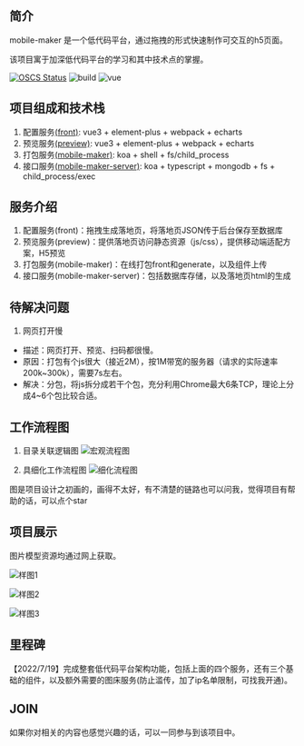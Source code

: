 ## 简介

mobile-maker 是一个低代码平台，通过拖拽的形式快速制作可交互的h5页面。

该项目寓于加深低代码平台的学习和其中技术点的掌握。  

[![OSCS Status](https://www.oscs1024.com/platform/badge/iamwhj/mobile-maker-server.svg?size=small)](https://www.oscs1024.com/project/iamwhj/mobile-maker-server?ref=badge_small) ![build](https://img.shields.io/github/license/iamwhj/mobile-maker) ![vue](https://img.shields.io/github/languages/top/iamwhj/mobile-maker)

## 项目组成和技术栈

1. 配置服务[(front)](https://github.com/iamwhj/mobile-maker/tree/master/packages/front): vue3 + element-plus + webpack + echarts
2. 预览服务[(preview)](https://github.com/iamwhj/mobile-maker/tree/master/packages/generate): vue3 + element-plus + webpack + echarts
3. 打包服务[(mobile-maker)](https://github.com/iamwhj/mobile-maker): koa + shell + fs/child_process
4. 接口服务[(mobile-maker-server)](https://github.com/iamwhj/mobile-maker-server): koa + typescript + mongodb + fs + child_process/exec

## 服务介绍

1. 配置服务(front)：拖拽生成落地页，将落地页JSON传于后台保存至数据库
2. 预览服务(preview)：提供落地页访问静态资源（js/css），提供移动端适配方案，H5预览
3. 打包服务(mobile-maker)：在线打包front和generate，以及组件上传
4. 接口服务(mobile-maker-server)：包括数据库存储，以及落地页html的生成

## 待解决问题

1. 网页打开慢  

- 描述：网页打开、预览、扫码都很慢。  
- 原因：打包有个js很大（接近2M），按1M带宽的服务器（请求的实际速率200k~300k），需要7s左右。  
- 解决：分包，将js拆分成若干个包，充分利用Chrome最大6条TCP，理论上分成4~6个包比较合适。  

## 工作流程图

1. 目录关联逻辑图
![宏观流程图](http://121.37.148.236:3301/image/upload_dd8998d639c6ca84eb4156cdda9e02ba.jpg)

2. 具细化工作流程图
![细化流程图](http://121.37.148.236:3301/image/upload_79e3455c3d126b02e7eaef6d7874b2ff.jpg)  

图是项目设计之初画的，画得不太好，有不清楚的链路也可以问我，觉得项目有帮助的话，可以点个star

## 项目展示

图片模型资源均通过网上获取。

![样图1](https://s1.ax1x.com/2022/07/26/jxIHu8.jpg)

![样图2](https://s1.ax1x.com/2022/07/26/jxIqHg.jpg)

![样图3](https://s1.ax1x.com/2022/07/26/jxIxCn.jpg)


## 里程碑

【2022/7/19】完成整套低代码平台架构功能，包括上面的四个服务，还有三个基础的组件，以及额外需要的图床服务(防止滥传，加了ip名单限制，可找我开通)。  

## JOIN

如果你对相关的内容也感觉兴趣的话，可以一同参与到该项目中。
